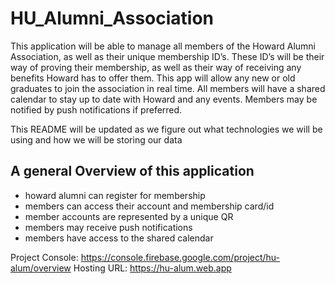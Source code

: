 # HU_Alumni_Association

This application will be able to manage all members of the Howard Alumni Association, as well as their unique membership ID’s. These ID’s will be their way of proving their membership, as well as their way of receiving any benefits Howard has to offer them. This app will allow any new or old graduates to join the association in real time. All members will have a shared calendar to stay up to date with Howard and any events. Members may be notified by push notifications if preferred.

This README will be updated as we figure out what technologies we will be using and how we will be storing our data

## A general Overview of this application

- howard alumni can register for membership
- members can access their account and membership card/id
- member accounts are represented by a unique QR
- members may receive push notifications
- members have access to the shared calendar

Project Console: https://console.firebase.google.com/project/hu-alum/overview
Hosting URL: https://hu-alum.web.app
